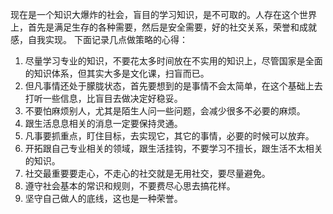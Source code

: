 
现在是一个知识大爆炸的社会，盲目的学习知识，是不可取的。人存在这个世界上，首先是满足生存的各种需要，然后是安全需要，好的社交关系，荣誉和成就感，自我实现。
下面记录几点做策略的心得：
1. 尽量学习专业的知识，不要花太多时间放在不实用的知识上，尽管国家是全面的知识体系，但其实大多是文化课，扫盲而已。
2. 但凡事情还处于朦胧状态，首先要想到的是事情不会太简单，在这个基础上去打听一些信息，比盲目去做决定好稳妥。
3. 不要怕麻烦别人，尤其是陌生人问一些问题，会减少很多不必要的麻烦。
4. 跟生活息息相关的消息一定要保持灵通。
5. 凡事要抓重点，盯住目标，去实现它，其它的事情，必要的时候可以放弃。
6. 开拓跟自己专业相关的领域，跟生活挂钩，不要学习不擅长，跟生活不太相关的知识。
7. 社交最重要要走心，不走心的社交就是无用社交，要尽量避免。
8. 遵守社会基本的常识和规则，不要费尽心思去搞花样。
9. 坚守自己做人的底线，这也是一种荣誉。
